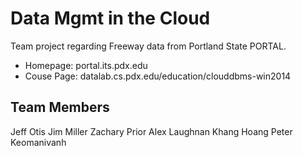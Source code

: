 # Data Mgmt in the Cloud

Team project regarding Freeway data from Portland State PORTAL.

* Homepage: portal.its.pdx.edu
* Couse Page: datalab.cs.pdx.edu/education/clouddbms-win2014

## Team Members
Jeff Otis
Jim Miller
Zachary Prior
Alex Laughnan
Khang Hoang
Peter Keomanivanh
